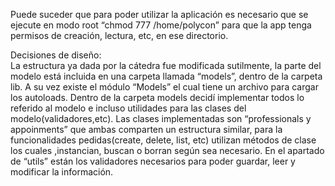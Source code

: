 Puede suceder que para poder utilizar la aplicación es necesario que se ejecute en modo root “chmod 777 /home/polycon” para que la app tenga permisos de creación, lectura, etc, en ese directorio.

Decisiones de diseño:  
La estructura ya dada por la cátedra fue modificada sutilmente, la parte del modelo está incluida en una carpeta llamada “models”, dentro de la carpeta lib. A su vez existe el módulo “Models” el cual tiene un archivo para cargar los autoloads.
Dentro de la carpeta models decidí implementar todos lo referido al modelo e incluso utilidades para las clases del modelo(validadores,etc).
Las clases implementadas son “professionals y appoinments” que ambas comparten un estructura similar, para la funcionalidades pedidas(create, delete, list, etc) utilizan métodos de clase los cuales ,instancian, buscan o borran según sea necesario.
En el apartado de “utils” están los validadores necesarios para poder guardar, leer y modificar la información.
